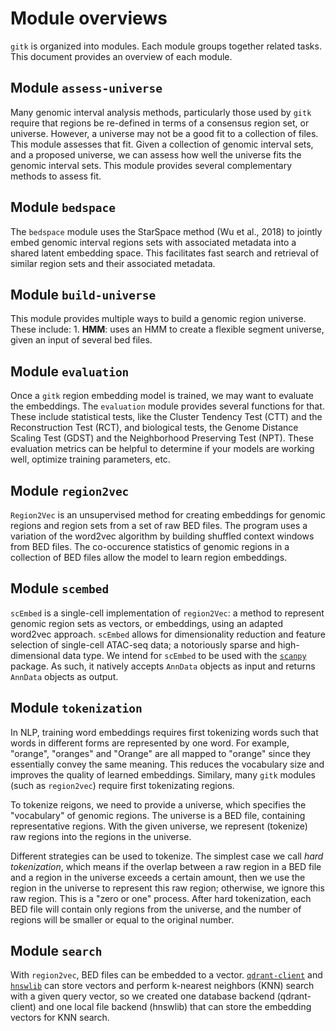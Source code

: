 # Module overviews

`gitk` is organized into modules. Each module groups together related tasks. This document provides an overview of each module.

## Module `assess-universe`

Many genomic interval analysis methods, particularly those used by `gitk` require that regions be re-defined in terms of a consensus region set, or universe. However, a universe may not be a good fit to a collection of files. This module assesses that fit. Given a collection of genomic interval sets, and a proposed universe, we can assess how well the universe fits the genomic interval sets. This module provides several complementary methods to assess fit.

## Module `bedspace`

The `bedspace` module uses the StarSpace method (Wu et al., 2018) to jointly embed genomic interval regions sets with associated metadata into a shared latent embedding space. This facilitates fast search and retrieval of similar region sets and their associated metadata. 

## Module `build-universe`

This module provides multiple ways to build a genomic region universe. These include: 1. **HMM**: uses an HMM to create a flexible segment universe, given an input of several bed files.

## Module `evaluation`

Once a `gitk` region embedding model is trained, we may want to evaluate the embeddings. The `evaluation` module provides several functions for that. These include statistical tests, like the Cluster Tendency Test (CTT) and the Reconstruction Test (RCT), and biological tests, the Genome Distance Scaling Test (GDST) and the Neighborhood Preserving Test (NPT). These evaluation metrics can be helpful to determine if your models are working well, optimize training parameters, etc.

## Module `region2vec`

`Region2Vec` is an unsupervised method for creating embeddings for genomic regions and region sets from a set of raw BED files. The program uses a variation of the word2vec algorithm by building shuffled context windows from BED files. The co-occurence statistics of genomic regions in a collection of BED files allow the model to learn region embeddings.

## Module `scembed`

`scEmbed` is a single-cell implementation of `region2Vec`: a method to represent genomic region sets as vectors, or embeddings, using an adapted word2vec approach. `scEmbed` allows for dimensionality reduction and feature selection of single-cell ATAC-seq data; a notoriously sparse and high-dimensional data type. We intend for `scEmbed` to be used with the [`scanpy`](https://scanpy.readthedocs.io/en/stable/) package. As such, it natively accepts `AnnData` objects as input and returns `AnnData` objects as output.

## Module `tokenization`

In NLP, training word embeddings requires first tokenizing words such that words in different forms are represented by one word. For example, "orange", "oranges" and "Orange" are all mapped to "orange" since they essentially convey the same meaning. This reduces the vocabulary size and improves the quality of learned embeddings. Similary, many `gitk` modules (such as `region2vec`) require first tokenizating regions.

To tokenize reigons, we need to provide a universe, which specifies the "vocabulary" of genomic regions. The universe is a BED file, containing representative regions. With the given universe, we represent (tokenize) raw regions into the regions in the universe.

Different strategies can be used to tokenize. The simplest case we call *hard tokenization*, which means if the overlap between a raw region in a BED file and a region in the universe exceeds a certain amount, then we use the region in the universe to represent this raw region; otherwise, we ignore this raw region. This is a "zero or one" process. After hard tokenization, each BED file will contain only regions from the universe, and the number of regions will be smaller or equal to the original number.

## Module `search`

With `region2vec`, BED files can be embedded to a vector. [`qdrant-client`](https://github.com/qdrant/qdrant-client) and [`hnswlib`](https://github.com/nmslib/hnswlib) can store vectors and perform k-nearest neighbors (KNN) search with a given query vector, so we created one database backend (qdrant-client) and one local file backend (hnswlib) that can store the embedding vectors for KNN search.
